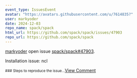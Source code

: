 ```yaml
---
event_type: IssuesEvent
avatar: "https://avatars.githubusercontent.com/u/7614835?"
user: markyoder
date: 2024-12-03
repo_name: spack/spack
html_url: https://github.com/spack/spack/issues/47903
repo_url: https://github.com/spack/spack
---
```


<a href='https://github.com/markyoder' target='_blank'>markyoder</a> open issue <a href='https://github.com/spack/spack/issues/47903' target='_blank'>spack/spack#47903</a>.

<p>Installation issue: ncl</p><small>### Steps to reproduce the issue...</small><a href='https://github.com/spack/spack/issues/47903' target='_blank'>View Comment</a>